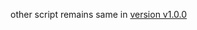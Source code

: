 other script remains same in [version v1.0.0](https://github.com/40843245/AppScript-project/new/main/stock/%E5%8F%B0%E8%82%A1%E8%B3%87%E6%96%99%E7%94%A2%E7%94%9F%E5%99%A8/v1.0.0)
